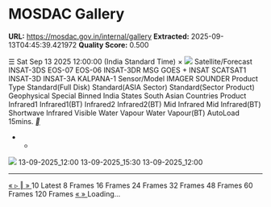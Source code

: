 # MOSDAC Gallery

**URL:** https://mosdac.gov.in/internal/gallery
**Extracted:** 2025-09-13T04:45:39.421972
**Quality Score:** 0.500

☰
Sat Sep 13 2025 12:00:00 (India Standard Time)
×
![](https://mosdac.gov.in/gallery/icons/mgallery.png)
Satellite/Forecast INSAT-3DS EOS-07 EOS-06 INSAT-3DR MSG GOES + INSAT SCATSAT1 INSAT-3D INSAT-3A KALPANA-1
Sensor/Model IMAGER SOUNDER
Product Type Standard(Full Disk) Standard(ASIA Sector) Standard(Sector Product) Geophysical Special Binned India States South Asian Countries
Product Infrared1 Infrared1(BT) Infrared2 Infrared2(BT) Mid Infrared Mid Infrared(BT) Shortwave Infrared Visible Water Vapour Water Vapour(BT)
AutoLoad 15mins.
[ __ ](https://mosdac.gov.in/gallery/)
+ -
![](https://mosdac.gov.in/look/3S_IMG/preview/2025/13SEP/3SIMG_13SEP2025_0630_L1B_STD_IR1_V01R00.jpg)
13-09-2025_12:00 13-09-2025_15:30 13-09-2025_12:00
  *   *   *   *   *   *   *   * 

[ « ](https://mosdac.gov.in/gallery/) [ ▹ ](https://mosdac.gov.in/gallery/) [ ‖ ](https://mosdac.gov.in/gallery/) [ » ](https://mosdac.gov.in/gallery/)
10
Latest 8 Frames 16 Frames 24 Frames 32 Frames 48 Frames 60 Frames 120 Frames
[ « ](https://mosdac.gov.in/gallery/) [ » ](https://mosdac.gov.in/gallery/)
Loading... 
